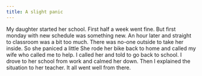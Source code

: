 ```yaml
---
title: A slight panic
---
```


My daughter started her school. First half a week went fine. But first monday with new schedule was something new. An hour later and straight to classroom was a bit too much. There was no-one outside to take her inside. So she paniced a little She rode her bike back to home and called my wife who called me to help. I called her and told to go back to school. I drove to her school from work and calmed her down. Then I explained the situation to her teacher. It all went well from there. 